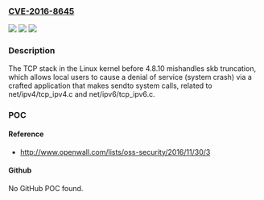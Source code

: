 ### [CVE-2016-8645](https://cve.mitre.org/cgi-bin/cvename.cgi?name=CVE-2016-8645)
![](https://img.shields.io/static/v1?label=Product&message=n%2Fa&color=blue)
![](https://img.shields.io/static/v1?label=Version&message=n%2Fa&color=blue)
![](https://img.shields.io/static/v1?label=Vulnerability&message=n%2Fa&color=brighgreen)

### Description

The TCP stack in the Linux kernel before 4.8.10 mishandles skb truncation, which allows local users to cause a denial of service (system crash) via a crafted application that makes sendto system calls, related to net/ipv4/tcp_ipv4.c and net/ipv6/tcp_ipv6.c.

### POC

#### Reference
- http://www.openwall.com/lists/oss-security/2016/11/30/3

#### Github
No GitHub POC found.

